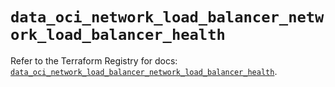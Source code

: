 # `data_oci_network_load_balancer_network_load_balancer_health`

Refer to the Terraform Registry for docs: [`data_oci_network_load_balancer_network_load_balancer_health`](https://registry.terraform.io/providers/oracle/oci/7.19.0/docs/data-sources/network_load_balancer_network_load_balancer_health).
